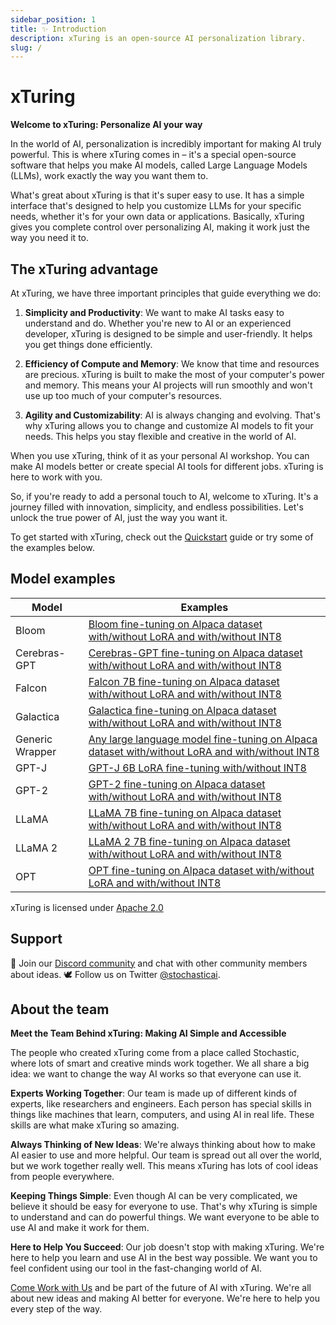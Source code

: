 ```yaml
---
sidebar_position: 1
title: ✨ Introduction
description: xTuring is an open-source AI personalization library.
slug: /
---
```


# xTuring

<!-- **xTuring** is an open-source AI personalization software. xTuring makes it easy to build and control
LLMs by providing simple interface to personalizing LLMs to your own data and application.

xTuring gives you the tools to:
- fine-tune LLMs using different approaches
- generate datasets from your data sources
- evaluate modified models

xTuring prioritizes:
- simplicity and productivity
- efficiency of compute and memory
- agility and customizability

### Installation
```bash
pip install xturing
```
-->


**Welcome to xTuring: Personalize AI your way**

In the world of AI, personalization is incredibly important for making AI truly powerful. This is where xTuring comes in – it's a special open-source software that helps you make AI models, called Large Language Models (LLMs), work exactly the way you want them to.

What's great about xTuring is that it's super easy to use. It has a simple interface that's designed to help you customize LLMs for your specific needs, whether it's for your own data or applications. Basically, xTuring gives you complete control over personalizing AI, making it work just the way you need it to.

## The xTuring advantage

At xTuring, we have three important principles that guide everything we do:

1. **Simplicity and Productivity**: We want to make AI tasks easy to understand and do. Whether you're new to AI or an experienced developer, xTuring is designed to be simple and user-friendly. It helps you get things done efficiently.

2. **Efficiency of Compute and Memory**: We know that time and resources are precious. xTuring is built to make the most of your computer's power and memory. This means your AI projects will run smoothly and won't use up too much of your computer's resources.

3. **Agility and Customizability**: AI is always changing and evolving. That's why xTuring allows you to change and customize AI models to fit your needs. This helps you stay flexible and creative in the world of AI.

When you use xTuring, think of it as your personal AI workshop. You can make AI models better or create special AI tools for different jobs. xTuring is here to work with you.

So, if you're ready to add a personal touch to AI, welcome to xTuring. It's a journey filled with innovation, simplicity, and endless possibilities. Let's unlock the true power of AI, just the way you want it.

To get started with xTuring, check out the [Quickstart](/overview/quickstart) guide or try some of the examples below.

## Model examples

| Model | Examples |
| --- | --- |
| Bloom | [Bloom fine-tuning on Alpaca dataset with/without LoRA and with/without INT8](https://github.com/stochasticai/xturing/tree/main/examples/models/bloom) |
| Cerebras-GPT | [Cerebras-GPT fine-tuning on Alpaca dataset with/without LoRA and with/without INT8](https://github.com/stochasticai/xturing/tree/main/examples/models/cerebras) |
| Falcon | [Falcon 7B fine-tuning on Alpaca dataset with/without LoRA and with/without INT8](https://github.com/stochasticai/xturing/tree/main/examples/models/falcon) |
| Galactica | [Galactica fine-tuning on Alpaca dataset with/without LoRA and with/without INT8](https://github.com/stochasticai/xturing/tree/main/examples/models/galactica) |
| Generic Wrapper | [Any large language model fine-tuning on Alpaca dataset with/without LoRA and with/without INT8](https://github.com/stochasticai/xturing/tree/main/examples/models/generic) |
| GPT-J | [GPT-J 6B LoRA fine-tuning with/without INT8 ](https://github.com/stochasticai/xturing/tree/main/examples/models/gptj) |
| GPT-2 | [GPT-2 fine-tuning on Alpaca dataset with/without LoRA and with/without INT8](https://github.com/stochasticai/xturing/tree/main/examples/models/gpt2) |
| LLaMA | [LLaMA 7B fine-tuning on Alpaca dataset with/without LoRA and with/without INT8](https://github.com/stochasticai/xturing/tree/main/examples/models/llama) |
| LLaMA 2 | [LLaMA 2 7B fine-tuning on Alpaca dataset with/without LoRA and with/without INT8](https://github.com/stochasticai/xturing/tree/main/examples/models/llama2) |
| OPT | [OPT fine-tuning on Alpaca dataset with/without LoRA and with/without INT8](https://github.com/stochasticai/xturing/tree/main/examples/models/opt) |

xTuring is licensed under [Apache 2.0](https://github.com/stochasticai/xturing/blob/main/LICENSE)

## Support
💬 Join our [Discord community](https://discord.gg/YxHuQq8b) and chat with other community members about ideas.
🕊️ Follow us on Twitter
[@stochasticai](https://twitter.com/stochasticai).

## About the team

**Meet the Team Behind xTuring: Making AI Simple and Accessible**

The people who created xTuring come from a place called Stochastic, where lots of smart and creative minds work together. We all share a big idea: we want to change the way AI works so that everyone can use it.

**Experts Working Together**: Our team is made up of different kinds of experts, like researchers and engineers. Each person has special skills in things like machines that learn, computers, and using AI in real life. These skills are what make xTuring so amazing.

**Always Thinking of New Ideas**: We're always thinking about how to make AI easier to use and more helpful. Our team is spread out all over the world, but we work together really well. This means xTuring has lots of cool ideas from people everywhere.

**Keeping Things Simple**: Even though AI can be very complicated, we believe it should be easy for everyone to use. That's why xTuring is simple to understand and can do powerful things. We want everyone to be able to use AI and make it work for them.

**Here to Help You Succeed**: Our job doesn't stop with making xTuring. We're here to help you learn and use AI in the best way possible. We want you to feel confident using our tool in the fast-changing world of AI.

[Come Work with Us](/contributing) and be part of the future of AI with xTuring. We're all about new ideas and making AI better for everyone. We're here to help you every step of the way.
